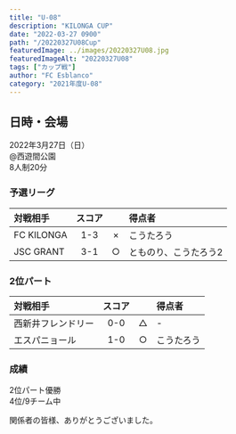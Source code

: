 ```yaml
---
title: "U-08"
description: "KILONGA CUP"
date: "2022-03-27 0900"
path: "/20220327U08Cup"
featuredImage: ../images/20220327U08.jpg
featuredImageAlt: "20220327U08"
tags: ["カップ戦"]
author: "FC Esblanco"
category: "2021年度U-08"
---
```


## 日時・会場

2022年3月27日（日）  
@西遊間公園  
8人制20分  

### 予選リーグ

| 対戦相手| スコア |   | 得点者  |
|:----|:------:|:-:|:--------|
| FC KILONGA | 1-3 | × |こうたろう|
| JSC  GRANT | 3-1 | ○ |とものり、こうたろう2 |

### 2位パート

| 対戦相手| スコア |   | 得点者  |
|:----|:------:|:-:|:--------|
| 西新井フレンドリー | 0-0 | △ |- |
| エスパニョール | 1-0 | ○ |こうたろう |

### 成績

2位パート優勝  
4位/9チーム中  

関係者の皆様、ありがとうございました。